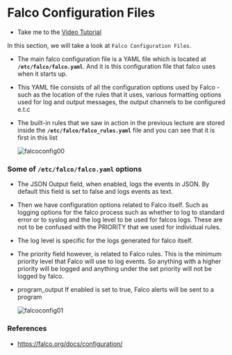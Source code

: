 # Falco Configuration Files

  - Take me to the [Video Tutorial](https://kodekloud.com/topic/falco-configuration-files/)

In this section, we will take a look at `Falco Configuration Files`.

- The main falco configuration file is a YAML file which is located at **`/etc/falco/falco.yaml`**. And it is this configuration file that falco uses when it starts up.

- This YAML file consists of all the configuration options used by Falco - such as the location of the rules that it uses, various formatting options used for log and output messages, the output channels to be configured e.t.c

- The built-in rules that we saw in action in the previous lecture are stored inside the **`/etc/falco/falco_rules.yaml`** file and you can see that it is first in this list

  ![falcoconfig00](../../images/falcoconfig00.png)

### Some of **`/etc/falco/falco.yaml`** options

- The JSON Output field, when enabled, logs the events in JSON. By default this field is set to false and logs events as text.

- Then we have configuration options related to Falco itself. Such as logging options for the falco process such as whether to log to standard error   or to syslog and the log level to be used for falcos logs. These are not to be confused with the PRIORITY that we used for individual rules.

- The log level is specific for the logs generated for falco itself.

- The priority field however, is related to Falco rules. This is the minimum priority level that Falco will use to log events. So anything with a higher priority will be logged and anything under the set priority will not be logged by falco.

- program_output If enabled is set to true, Falco alerts will be sent to a program

  ![falcoconfig01](../../images/falcoconfig01.png)



### References

- https://falco.org/docs/configuration/
